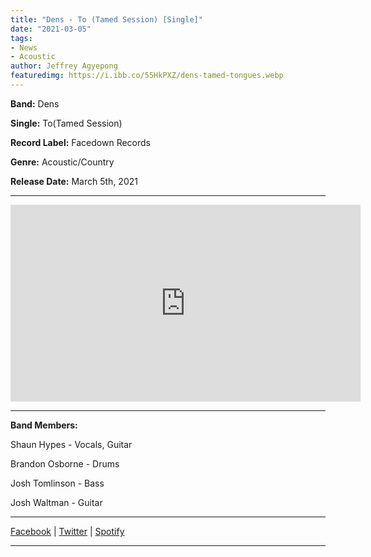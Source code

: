 ```yaml
---
title: "Dens - To (Tamed Session) [Single]"
date: "2021-03-05"
tags:
- News
- Acoustic
author: Jeffrey Agyepong
featuredimg: https://i.ibb.co/55HkPXZ/dens-tamed-tongues.webp
---
```


**Band:** Dens

**Single:** To(Tamed Session)

**Record Label:** Facedown Records 

**Genre:** Acoustic/Country

**Release Date:** March 5th, 2021

<hr>
<div class="video-container"><iframe src="https://www.youtube.com/embed/xvbRVw21M6c" width="560" height="315" frameborder="0"></iframe></div>

<hr>


**Band Members:**

Shaun Hypes - Vocals, Guitar

Brandon Osborne -  Drums

Josh Tomlinson - Bass

Josh Waltman - Guitar


<hr>


[Facebook](https://www.facebook.com/densnoise) | [ Twitter](https://twitter.com/DENSnoise) | [Spotify](https://open.spotify.com/track/7DzkmBTj6cZIlLNYHSLhvJ?si=21oLFsjQTNm95hkJizlvnQ)

<hr>